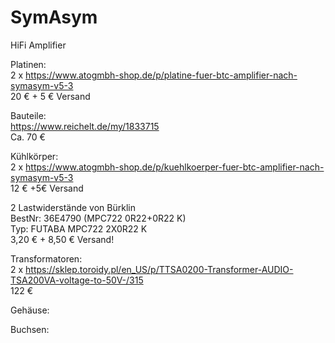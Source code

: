 # SymAsym
HiFi Amplifier  

Platinen:  
2 x https://www.atogmbh-shop.de/p/platine-fuer-btc-amplifier-nach-symasym-v5-3  
20 € + 5 € Versand  

Bauteile:  
https://www.reichelt.de/my/1833715  
Ca. 70 € 

Kühlkörper:  
2 x https://www.atogmbh-shop.de/p/kuehlkoerper-fuer-btc-amplifier-nach-symasym-v5-3  
12 € +5€ Versand  

2 Lastwiderstände von Bürklin  
BestNr: 36E4790 (MPC722 0R22+0R22 K)  
Typ: FUTABA MPC722 2X0R22 K  
3,20 € + 8,50 € Versand!  

Transformatoren:  
2 x https://sklep.toroidy.pl/en_US/p/TTSA0200-Transformer-AUDIO-TSA200VA-voltage-to-50V-/315  
122 €  

Gehäuse: 

Buchsen: 

